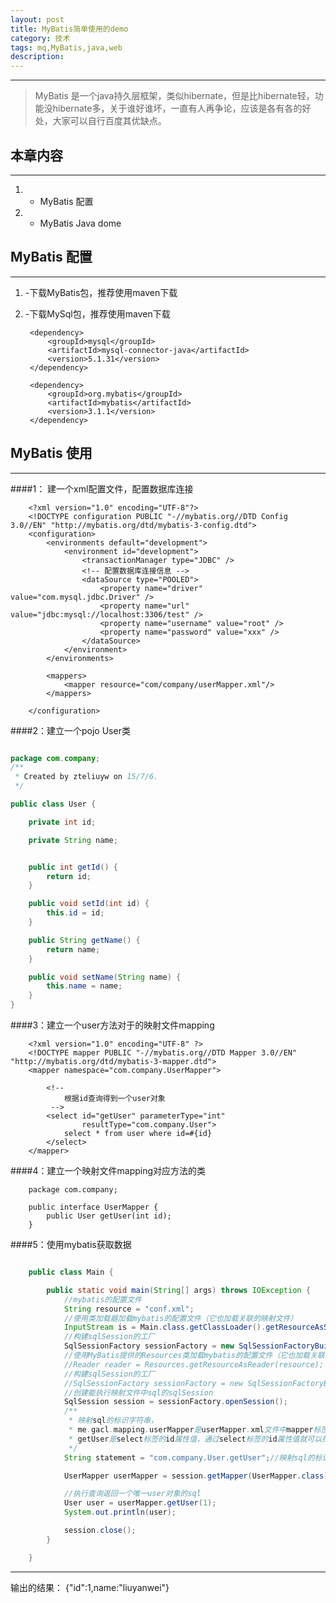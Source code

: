 ```yaml
---
layout: post
title: MyBatis简单使用的demo
category: 技术
tags: mq,MyBatis,java,web
description:
---
```


---
>   MyBatis 是一个java持久层框架，类似hibernate，但是比hibernate轻，功能没hibernate多，关于谁好谁坏，一直有人再争论，应该是各有各的好处，大家可以自行百度其优缺点。

## 本章内容
---

1. - MyBatis 配置
2. - MyBatis Java dome



## MyBatis 配置
---

1. -下载MyBatis包，推荐使用maven下载
2. -下载MySql包，推荐使用maven下载

        <dependency>
            <groupId>mysql</groupId>
            <artifactId>mysql-connector-java</artifactId>
            <version>5.1.31</version>
        </dependency>

        <dependency>
            <groupId>org.mybatis</groupId>
            <artifactId>mybatis</artifactId>
            <version>3.1.1</version>
        </dependency>

## MyBatis 使用
---

####1： 建一个xml配置文件，配置数据库连接

        <?xml version="1.0" encoding="UTF-8"?>
        <!DOCTYPE configuration PUBLIC "-//mybatis.org//DTD Config 3.0//EN" "http://mybatis.org/dtd/mybatis-3-config.dtd">
        <configuration>
            <environments default="development">
                <environment id="development">
                    <transactionManager type="JDBC" />
                    <!-- 配置数据库连接信息 -->
                    <dataSource type="POOLED">
                        <property name="driver" value="com.mysql.jdbc.Driver" />
                        <property name="url" value="jdbc:mysql://localhost:3306/test" />
                        <property name="username" value="root" />
                        <property name="password" value="xxx" />
                    </dataSource>
                </environment>
            </environments>

            <mappers>
                <mapper resource="com/company/userMapper.xml"/>
            </mappers>

        </configuration>

####2：建立一个pojo User类


````java

package com.company;
/**
 * Created by zteliuyw on 15/7/6.
 */

public class User {

    private int id;

    private String name;


    public int getId() {
        return id;
    }

    public void setId(int id) {
        this.id = id;
    }

    public String getName() {
        return name;
    }

    public void setName(String name) {
        this.name = name;
    }
}

````

####3：建立一个user方法对于的映射文件mapping


        <?xml version="1.0" encoding="UTF-8" ?>
        <!DOCTYPE mapper PUBLIC "-//mybatis.org//DTD Mapper 3.0//EN" "http://mybatis.org/dtd/mybatis-3-mapper.dtd">
        <mapper namespace="com.company.UserMapper">

            <!--
                根据id查询得到一个user对象
             -->
            <select id="getUser" parameterType="int"
                    resultType="com.company.User">
                select * from user where id=#{id}
            </select>
        </mapper>

####4：建立一个映射文件mapping对应方法的类

        package com.company;

        public interface UserMapper {
            public User getUser(int id);
        }

####5：使用mybatis获取数据

````java

    public class Main {

        public static void main(String[] args) throws IOException {
            //mybatis的配置文件
            String resource = "conf.xml";
            //使用类加载器加载mybatis的配置文件（它也加载关联的映射文件）
            InputStream is = Main.class.getClassLoader().getResourceAsStream(resource);
            //构建sqlSession的工厂
            SqlSessionFactory sessionFactory = new SqlSessionFactoryBuilder().build(is);
            //使用MyBatis提供的Resources类加载mybatis的配置文件（它也加载关联的映射文件）
            //Reader reader = Resources.getResourceAsReader(resource);
            //构建sqlSession的工厂
            //SqlSessionFactory sessionFactory = new SqlSessionFactoryBuilder().build(reader);
            //创建能执行映射文件中sql的sqlSession
            SqlSession session = sessionFactory.openSession();
            /**
             * 映射sql的标识字符串，
             * me.gacl.mapping.userMapper是userMapper.xml文件中mapper标签的namespace属性的值，
             * getUser是select标签的id属性值，通过select标签的id属性值就可以找到要执行的SQL
             */
            String statement = "com.company.User.getUser";//映射sql的标识字符串

            UserMapper userMapper = session.getMapper(UserMapper.class);

            //执行查询返回一个唯一user对象的sql
            User user = userMapper.getUser(1);
            System.out.println(user);

            session.close();
        }

    }

````

---
输出的结果：
{"id":1,name:"liuyanwei"}